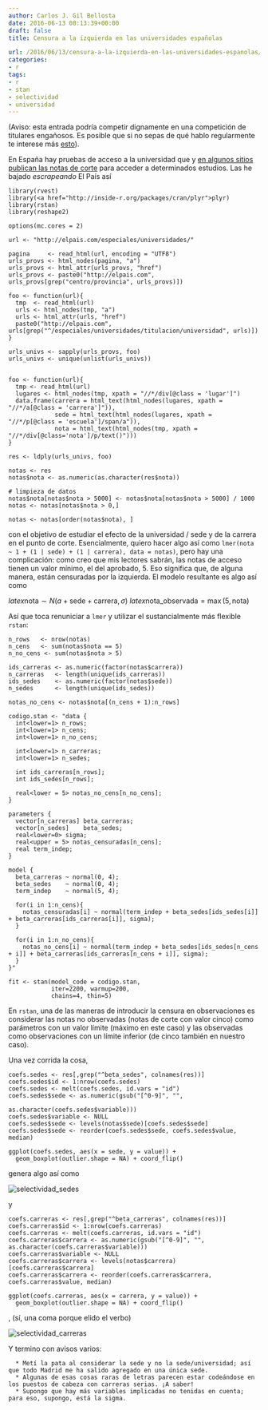 ```yaml
---
author: Carlos J. Gil Bellosta
date: 2016-06-13 08:13:39+00:00
draft: false
title: Censura a la izquierda en las universidades españolas

url: /2016/06/13/censura-a-la-izquierda-en-las-universidades-espanolas/
categories:
- r
tags:
- r
- stan
- selectividad
- universidad
---
```


(Aviso: esta entrada podría competir dignamente en una competición de titulares engañosos. Es posible que si no sepas de qué hablo regularmente te interese más [esto](http://www.eldiario.es/)).

En España hay pruebas de acceso a la universidad que y [en algunos sitios publican las notas de corte](http://elpais.com/especiales/universidades/) para acceder a determinados estudios. Las he bajado _escrapeando_ El País así



    library(rvest)
    library(<a href="http://inside-r.org/packages/cran/plyr">plyr)
    library(rstan)
    library(reshape2)

    options(mc.cores = 2)

    url <- "http://elpais.com/especiales/universidades/"

    pagina     <- read_html(url, encoding = "UTF8")
    urls_provs <- html_nodes(pagina, "a")
    urls_provs <- html_attr(urls_provs, "href")
    urls_provs <- paste0("http://elpais.com", urls_provs[grep("centro/provincia", urls_provs)])

    foo <- function(url){
      tmp  <- read_html(url)
      urls <- html_nodes(tmp, "a")
      urls <- html_attr(urls, "href")
      paste0("http://elpais.com", urls[grep("^/especiales/universidades/titulacion/universidad", urls)])
    }

    urls_univs <- sapply(urls_provs, foo)
    urls_univs <- unique(unlist(urls_univs))


    foo <- function(url){
      tmp <- read_html(url)
      lugares <- html_nodes(tmp, xpath = "//*/div[@class = 'lugar']")
      data.frame(carrera = html_text(html_nodes(lugares, xpath = "//*/a[@class = 'carrera']")),
                 sede = html_text(html_nodes(lugares, xpath = "//*/p[@class = 'escuela']/span/a")),
                 nota = html_text(html_nodes(tmp, xpath = "//*/div[@class='nota']/p/text()")))
    }

    res <- ldply(urls_univs, foo)

    notas <- res
    notas$nota <- as.numeric(as.character(res$nota))

    # limpieza de datos
    notas$nota[notas$nota > 5000] <- notas$nota[notas$nota > 5000] / 1000
    notas <- notas[notas$nota > 0,]

    notas <- notas[order(notas$nota), ]



con el objetivo de estudiar el efecto de la universidad / sede y de la carrera en el punto de corte. Esencialmente, quiero hacer algo así como `lmer(nota ~ 1 + (1 | sede) + (1 | carrera), data = notas)`, pero hay una complicación: como creo que mis lectores sabrán, las notas de acceso tienen un valor mínimo, el del aprobado, 5. Eso significa que, de alguna manera, están censuradas por la izquierda. El modelo resultante es algo así como

$latex \text{nota} \sim N(a + \text{sede} + \text{carrera}, \sigma)$
$latex \text{nota\_observada} = \max(5, \text{nota})$

Así que toca renuniciar a `lmer` y utilizar el sustancialmente más flexible `rstan`:



    n_rows   <- nrow(notas)
    n_cens   <- sum(notas$nota == 5)
    n_no_cens <- sum(notas$nota > 5)

    ids_carreras <- as.numeric(factor(notas$carrera))
    n_carreras   <- length(unique(ids_carreras))
    ids_sedes    <- as.numeric(factor(notas$sede))
    n_sedes      <- length(unique(ids_sedes))

    notas_no_cens <- notas$nota[(n_cens + 1):n_rows]

    codigo.stan <- "data {
      int<lower=1> n_rows;
      int<lower=1> n_cens;
      int<lower=1> n_no_cens;

      int<lower=1> n_carreras;
      int<lower=1> n_sedes;

      int ids_carreras[n_rows];
      int ids_sedes[n_rows];

      real<lower = 5> notas_no_cens[n_no_cens];
    }

    parameters {
      vector[n_carreras] beta_carreras;
      vector[n_sedes]    beta_sedes;
      real<lower=0> sigma;
      real<upper = 5> notas_censuradas[n_cens];
      real term_indep;
    }

    model {
      beta_carreras ~ normal(0, 4);
      beta_sedes    ~ normal(0, 4);
      term_indep    ~ normal(5, 4);

      for(i in 1:n_cens){
        notas_censuradas[i] ~ normal(term_indep + beta_sedes[ids_sedes[i]] + beta_carreras[ids_carreras[i]], sigma);
      }

      for(i in 1:n_no_cens){
        notas_no_cens[i] ~ normal(term_indep + beta_sedes[ids_sedes[n_cens + i]] + beta_carreras[ids_carreras[n_cens + i]], sigma);
      }
    }"

    fit <- stan(model_code = codigo.stan,
                iter=2200, warmup=200,
                chains=4, thin=5)



En `rstan`, una de las maneras de introducir la censura en observaciones es considerar las notas no observadas (notas de corte con valor cinco) como parámetros con un valor límite (máximo en este caso) y las observadas como observaciones con un límite inferior (de cinco también en nuestro caso).

Una vez corrida la cosa,



    coefs.sedes <- res[,grep("^beta_sedes", colnames(res))]
    coefs.sedes$id <- 1:nrow(coefs.sedes)
    coefs.sedes <- melt(coefs.sedes, id.vars = "id")
    coefs.sedes$sede <- as.numeric(gsub("[^0-9]", "",
                                        as.character(coefs.sedes$variable)))
    coefs.sedes$variable <- NULL
    coefs.sedes$sede <- levels(notas$sede)[coefs.sedes$sede]
    coefs.sedes$sede <- reorder(coefs.sedes$sede, coefs.sedes$value, median)

    ggplot(coefs.sedes, aes(x = sede, y = value)) +
      geom_boxplot(outlier.shape = NA) + coord_flip()



genera algo así como

![selectividad_sedes](/wp-uploads/2016/06/selectividad_sedes.png)


y



    coefs.carreras <- res[,grep("^beta_carreras", colnames(res))]
    coefs.carreras$id <- 1:nrow(coefs.carreras)
    coefs.carreras <- melt(coefs.carreras, id.vars = "id")
    coefs.carreras$carrera <- as.numeric(gsub("[^0-9]", "", as.character(coefs.carreras$variable)))
    coefs.carreras$variable <- NULL
    coefs.carreras$carrera <- levels(notas$carrera)[coefs.carreras$carrera]
    coefs.carreras$carrera <- reorder(coefs.carreras$carrera, coefs.carreras$value, median)

    ggplot(coefs.carreras, aes(x = carrera, y = value)) +
      geom_boxplot(outlier.shape = NA) + coord_flip()



, (sí, una coma porque elido el verbo)

![selectividad_carreras](/wp-uploads/2016/06/selectividad_carreras.png)


Y termino con avisos varios:



	  * Metí la pata al considerar la sede y no la sede/universidad; así que todo Madrid me ha salido agregado en una única sede.
	  * Algunas de esas cosas raras de letras parecen estar codeándose en los puestos de cabeza con carreras serias. ¡A saber!
	  * Supongo que hay más variables implicadas no tenidas en cuenta; para eso, supongo, está la sigma.



